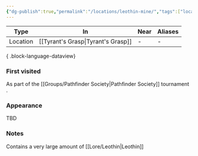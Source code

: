 ```yaml
---
{"dg-publish":true,"permalink":"/locations/leothin-mine/","tags":["location"],"dgShowBacklinks":true,"dgShowLocalGraph":true,"noteIcon":"location","created":"2024-01-06T13:13:21.147+01:00","updated":"2024-01-13T10:23:47.641+01:00"}
---
```


| Type     | In                 | Near | Aliases |
| -------- | ------------------ | ---- | ------- |
| Location | [[Tyrant's Grasp\|Tyrant's Grasp]] | \-   | \-      |

{ .block-language-dataview}
### First visited
As part of the [[Groups/Pathfinder Society\|Pathfinder Society]] tournament .
### Appearance
TBD
### Notes
Contains a very large amount of [[Lore/Leothin\|Leothin]]